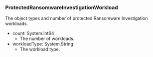 ### ProtectedRansomwareInvestigationWorkload
The object types and number of protected Ransomware Investigation workloads.

- count: System.Int64
  - The number of workloads.
- workloadType: System.String
  - The workload type.
